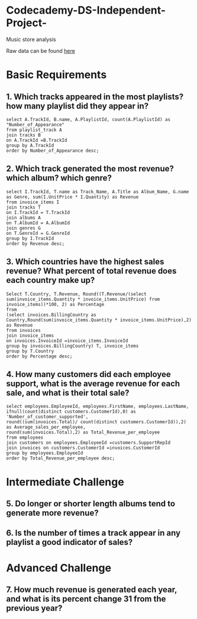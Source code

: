 # Codecademy-DS-Independent-Project-
Music store analysis 

Raw data can be found [here](https://www.sqlitetutorial.net/sqlite-sample-database/)

# **Basic Requirements**

## 1. Which tracks appeared in the most playlists? how many playlist did they appear in?
```
select A.TrackId, B.name, A.PlaylistId, count(A.PlaylistId) as "Number_of_Appearance" 
from playlist_track A 
join tracks B
on A.TrackId =B.TrackId
group by A.TrackId
order by Number_of_Appearance desc;
```

## 2. Which track generated the most revenue? which album? which genre?
 ```
select I.TrackId, T.name as Track_Name, A.Title as Album_Name, G.name as Genre, sum(I.UnitPrice * I.Quantity) as Revenue 
from invoice_items I
join tracks T
on I.TrackId = T.TrackId
join albums A 
on T.AlbumId = A.AlbumId
join genres G
on T.GenreId = G.GenreId
group by I.TrackId
order by Revenue desc; 
```

## 3. Which countries have the highest sales revenue? What percent of total revenue does each country make up?
```
Select T.Country, T.Revenue, Round((T.Revenue/(select sum(invoice_items.Quantity * invoice_items.UnitPrice) from invoice_items))*100, 2) as Percentage
from 
(select invoices.BillingCountry as Country,Round(sum(invoice_items.Quantity * invoice_items.UnitPrice),2) as Revenue
from invoices
join invoice_items 
on invoices.InvoiceId =invoice_items.InvoiceId
group by invoices.BillingCountry) T, invoice_items
group by T.Country
order by Percentage desc; 
```

## 4. How many customers did each employee support, what is the average revenue for each sale, and what is their total sale?
```
select employees.EmployeeId, employees.FirstName, employees.LastName, ifnull(count(distinct customers.CustomerId),0) as 'Number_of_customer_supported', 
round((sum(invoices.Total)/ count(distinct customers.CustomerId)),2) as Average_sales_per_employee,
round(sum(invoices.Total),2) as Total_Revenue_per_employee
from employees
join customers on employees.EmployeeId =customers.SupportRepId 
join invoices on customers.CustomerId =invoices.CustomerId
group by employees.EmployeeId
order by Total_Revenue_per_employee desc; 

```

# **Intermediate Challenge**

## 5. Do longer or shorter length albums tend to generate more revenue?

## 6. Is the number of times a track appear in any playlist a good indicator of sales?

# **Advanced Challenge** 

## 7. How much revenue is generated each year, and what is its percent change 31 from the previous year?
